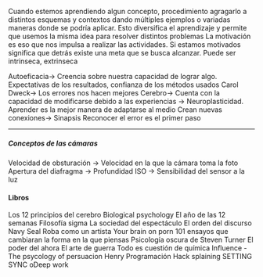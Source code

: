 Cuando estemos aprendiendo algun concepto, procedimiento agragarlo a distintos esquemas y contextos dando múltiples ejemplos o variadas maneras donde se podría aplicar. Esto diversifica el aprendizaje y permite que usemos la misma idea para resolver distintos problemas
La motivación es eso que nos impulsa a realizar las actividades. Si estamos motivados significa que detrás existe una meta que se busca alcanzar. Puede ser intrinseca, extrinseca

Autoeficacia->  Creencia sobre nuestra capacidad de lograr algo. Expectativas de los resultados, confianza de los métodos usados
Carol Dweck-> Los errores nos hacen mejores
Cerebro-> Cuenta con la capacidad de modificarse debido a las experiencias -> Neuroplasticidad.
Aprender es la mejor manera de adaptarse al medio
Crean nuevas conexiones-> Sinapsis
Reconocer el error es el primer paso 

__________________________________________________________________________________
##### Conceptos de las cámaras
Velocidad de obsturación -> Velocidad en la que la cámara toma la foto
Apertura del diafragma -> Profundidad
ISO -> Sensibilidad del sensor a la luz

#### Libros 
Los 12 principios del cerebro
Biological psychology
El año de las 12 semanas
Filosofía sigma
La sociedad del espectáculo 
El orden del discurso
Navy Seal
Roba como un artista
Your brain on porn
101 ensayos que cambiaran la forma en la que piensas
Psicología oscura de Steven Turner
El poder del ahora
El arte de guerra
Todo es cuestión de química
Influence - The psycology of persuacion
Henry Programación
Hack splaining
SETTING SYNC
oDeep work
